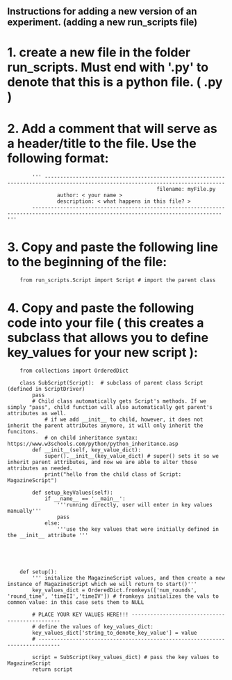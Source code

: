 

## Instructions for adding a new version of an experiment. (adding a new run_scripts file)

# 1. create a new file in the folder run_scripts. Must end with '.py' to denote that this is a python file. ( <myFile>.py ) 

# 2. Add a comment that will serve as a header/title to the file. Use the following format: 
            ''' --------------------------------------------------------------------------------------------------------------------------------
                                                    filename: myFile.py
                    author: < your name >
                    description: < what happens in this file? >
            -----------------------------------------------------------------------------------------------------------------------------------'''

# 3. Copy and paste the following line to the beginning of the file: 

        from run_scripts.Script import Script # import the parent class 


# 4. Copy and paste the following code into your file ( this creates a subclass that allows you to define key_values for your new script ): 
        
        from collections import OrderedDict

        class SubScript(Script):  # subclass of parent class Script (defined in ScriptDriver)
            pass
            # Child class automatically gets Script's methods. If we simply "pass", child function will also automatically get parent's attributes as well. 
                # if we add __init__ to child, however, it does not inherit the parent attributes anymore, it will only inherit the funcitons. 
                # on child inheritance syntax: https://www.w3schools.com/python/python_inheritance.asp
            def __init__(self, key_value_dict):
                super().__init__(key_value_dict) # super() sets it so we inherit parent attributes, and now we are able to alter those attributes as needed.
                print("hello from the child class of Script: MagazineScript")
            
            def setup_keyValues(self): 
                if __name__ == '__main__':
                    '''running directly, user will enter in key values manually'''
                    pass 
                else: 
                    '''use the key values that were initially defined in the __init__ attribute '''
                    




        def setup(): 
            ''' initalize the MagazineScript values, and then create a new instance of MagazineScript which we will return to start()'''
            key_values_dict = OrderedDict.fromkeys(['num_rounds', 'round_time', 'timeII','timeIV']) # fromkeys initializes the vals to common value: in this case sets them to NULL

            # PLACE YOUR KEY VALUES HERE!!! -----------------------------------------------
            # define the values of key_values_dict: 
            key_values_dict['string_to_denote_key_value'] = value
            # -----------------------------------------------------------------------------

            script = SubScript(key_values_dict) # pass the key values to MagazineScript
            return script